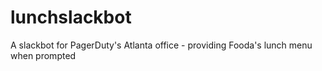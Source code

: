 # lunchslackbot
A slackbot for PagerDuty's Atlanta office - providing Fooda's lunch menu when prompted
